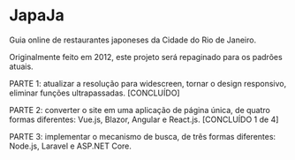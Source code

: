 # JapaJa
Guia online de restaurantes japoneses da Cidade do Rio de Janeiro.

Originalmente feito em 2012, este projeto será repaginado para os padrões atuais.

PARTE 1: atualizar a resolução para widescreen, tornar o design responsivo, eliminar funções ultrapassadas. 
[CONCLUÍDO]

PARTE 2: converter o site em uma aplicação de página única, de quatro formas diferentes: Vue.js, Blazor, Angular e React.js.
[CONCLUÍDO 1 de 4]

PARTE 3: implementar o mecanismo de busca, de três formas diferentes: Node.js, Laravel e ASP.NET Core.
